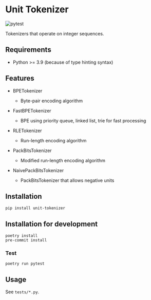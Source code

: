 # Unit Tokenizer

![pytest](https://github.com/cromz22/unit-tokenizer/actions/workflows/run_pytest.yml/badge.svg)

Tokenizers that operate on integer sequences.

## Requirements

- Python >= 3.9 (because of type hinting syntax)

## Features

- BPETokenizer
    - Byte-pair encoding algorithm

- FastBPETokenizer
    - BPE using priority queue, linked list, trie for fast processing

- RLETokenizer
    - Run-length encoding algorithm

- PackBitsTokenizer
    - Modified run-length encoding algorithm

- NaivePackBitsTokenizer
    - PackBitsTokenizer that allows negative units

## Installation

```
pip install unit-tokenizer
```

## Installation for development

```
poetry install
pre-commit install
```

### Test

```
poetry run pytest
```

## Usage

See `tests/*.py`.
